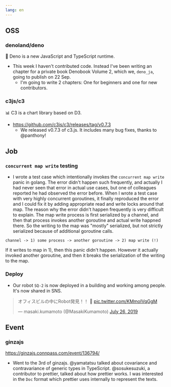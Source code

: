 ```yaml
---
lang: en
---
```


## OSS

### denoland/deno

🦕 Deno is a new JavaScript and TypeScript runtime.

- This week I haven't contributed code. Instead I've been writing an chapter for
  a private book Denobook Volume 2, which we, `deno_ja`, going to publish on 22
  Sep.
  - I'm going to write 2 chapters: One for beginners and one for new
    contributors.

### c3js/c3

📊 C3 is a chart library based on D3.

- https://github.com/c3js/c3/releases/tag/v0.7.3
  - We released v0.7.3 of c3.js. It includes many bug fixes, thanks to
    @panthony!

## Job

### `concurrent map write` testing

- I wrote a test case which intentionally invokes the `concurrent map write`
  panic in golang. The error didn't happen such frequently, and actually I had
  never seen that error in actual use cases, but one of colleagues reported he
  had observed the error before. When I wrote a test case with very highly
  concurrent goroutines, it finally reproduced the error and I could fix it by
  adding appropriate read and write locks around that map. The reason why the
  error didn't happen frequently is very difficult to explain. The map write
  process is first serialized by a channel, and then that process invokes
  another goroutine and actual write happned there. So the writing to the map
  was "mostly" serialized, but not strictly serialized because of additional
  goroutine calls.

```
channel -> 1) some process -> another goroutine -> 2) map write (!)
```

If it writes to map in 1), then this panic didn't happen. However it actually
invoked another goroutine, and then it breaks the serialization of the writing
to the map.

### Deploy

- Our robot `SQ-2` is now deployed in a building and working among people. It's
  now shared in SNS.

<blockquote class="twitter-tweet"><p lang="ja" dir="ltr">オフィスビルの中にRobot発見！！ 🤖 <a href="https://t.co/KMmoIVqGgM">pic.twitter.com/KMmoIVqGgM</a></p>&mdash; masaki.kumamoto (@MasakiKumamoto) <a href="https://twitter.com/MasakiKumamoto/status/1154643322234949633?ref_src=twsrc%5Etfw">July 26, 2019</a></blockquote> <script async src="https://platform.twitter.com/widgets.js" charset="utf-8"></script>

## Event

### ginzajs

https://ginzajs.connpass.com/event/136794/

- Went to the 3rd of ginzajs. @yamatatsu talked about covariance and
  contravariance of generic types in TypeScript. @sosukesuzuki, a contributor to
  prettier, talked about how prettier works. I was interested in the `Doc`
  format which prettier uses internally to represent the texts.
